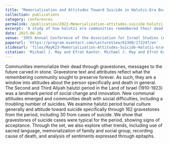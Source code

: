 ```yaml
---
title: "Memorialization and Attitudes Toward Suicide in Halutzi-Era Burials"
collection: publications
category: conferences
permalink: /publication/2023-Memorialization-attitudes-suicide-halutzi-era
excerpt: 'A study of how halutzi era communities remembered their dead through a data-driven analysis of gravestone epitaphs.'
date: 2023-06-26
venue: '39th Annual Conference of the Association for Israel Studies (AIS 2023)'
paperurl: 'https://program.eventact.com/LectureView/61308/172247/en'
slidesurl: 'files/MayK23-Memorialization-Attitudes-Suicide-Halutzi-Gravestones.pdf'
citation: 'Michael J. May and Efrat Kantor. Michael J. May and Efrat Kantor. 2023. <u>Memorialization and Attitudes Toward Suicide in Halutzi-Era Burials</u> in <i>39th Annual Conference of the Association for Israel Studies</i>, New York, 2023.'
---
```


Communities memorialize their dead through gravestones, messages to the future carved in stone. Gravestone text and attributes reflect what the remembering community sought to preserve forever. As such, they are a window into attitudes about the person specifically and death in general. The Second and Third Aliyah ḥalutzi period in the Land of Israel (1910-1923) was a landmark period of social change and innovation. New communal attitudes emerged and communities dealt with social difficulties, including a troubling number of suicides. We examine ḥalutzi period burial culture generally and attitude toward suicide specifically through 162 gravestones from the period, including 30 from cases of suicide. We show that gravestones of suicide cases were typical for the period, showing signs of acceptance. Through the set, we also explore other trends, including use of sacred language, memorialization of family and social group, recording cause of death, and analysis of sentiments expressed through epitaphs.